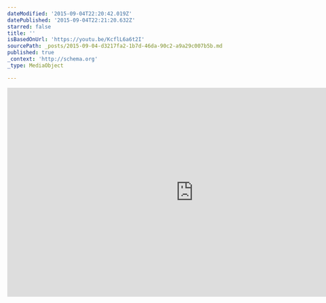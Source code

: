 ```yaml
---
dateModified: '2015-09-04T22:20:42.019Z'
datePublished: '2015-09-04T22:21:20.632Z'
starred: false
title: ''
isBasedOnUrl: 'https://youtu.be/KcflL6a6t2I'
sourcePath: _posts/2015-09-04-d3217fa2-1b7d-46da-90c2-a9a29c007b5b.md
published: true
_context: 'http://schema.org'
_type: MediaObject

---
```

<iframe src="https://cdn.embedly.com/widgets/media.html?src=https%3A%2F%2Fwww.youtube.com%2Fembed%2FKcflL6a6t2I%3Ffeature%3Doembed&amp;url=https%3A%2F%2Fwww.youtube.com%2Fwatch%3Fv%3DKcflL6a6t2I%26feature%3Dyoutu.be&amp;image=https%3A%2F%2Fi.ytimg.com%2Fvi%2FKcflL6a6t2I%2Fhqdefault.jpg&amp;key=b7d04c9b404c499eba89ee7072e1c4f7&amp;type=text%2Fhtml&amp;schema=youtube" width="854" height="480" scrolling="no" frameborder="0" allowfullscreen="allowfullscreen" style=""></iframe>